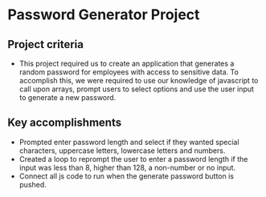 # Password Generator Project

## Project criteria
* This project required us to create an application that generates a random password for employees with access to sensitive data. To accomplish this, we were required to use our knowledge of javascript to call upon arrays, prompt users to select options and use the user input to generate a new password. 

## Key accomplishments
* Prompted enter password length and select if they wanted special characters, uppercase letters, lowercase letters and numbers. 
* Created a loop to reprompt the user to enter a password length if the input was less than 8, higher than 128, a non-number or no input. 
* Connect all js code to run when the generate password button is pushed.